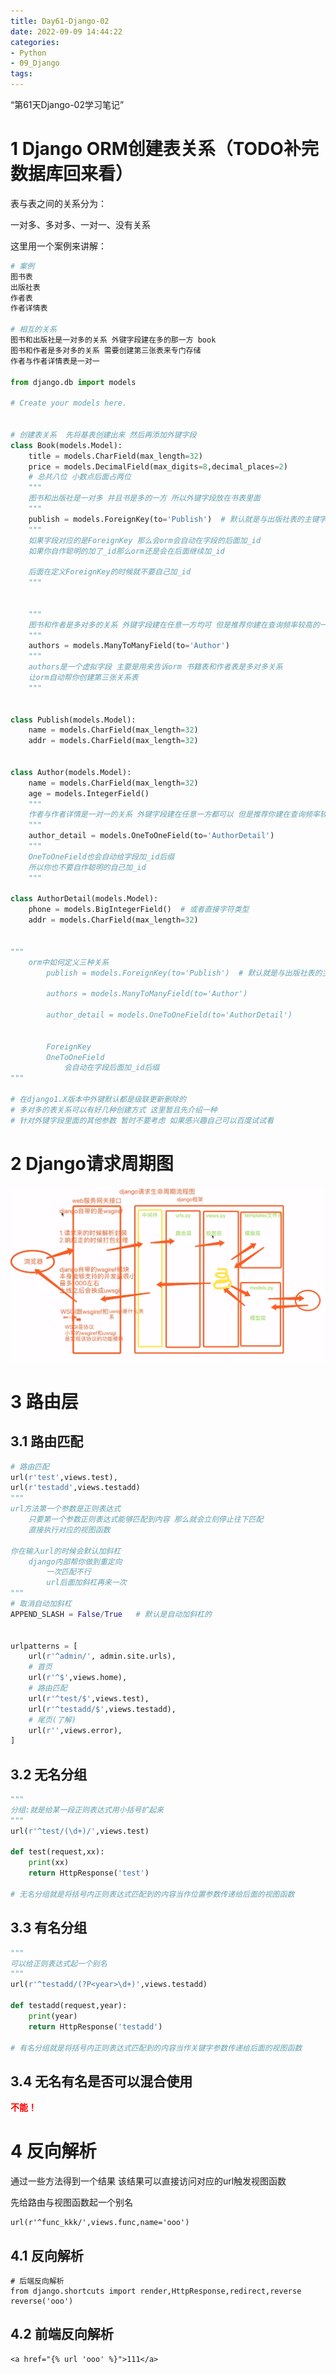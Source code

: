 ```yaml
---
title: Day61-Django-02
date: 2022-09-09 14:44:22
categories:
- Python
- 09_Django
tags:
---
```


“第61天Django-02学习笔记”

# 1 Django ORM创建表关系（TODO补完数据库回来看）

表与表之间的关系分为：

一对多、多对多、一对一、没有关系

这里用一个案例来讲解：

```python
# 案例
图书表
出版社表
作者表
作者详情表

# 相互的关系
图书和出版社是一对多的关系 外键字段建在多的那一方 book
图书和作者是多对多的关系 需要创建第三张表来专门存储
作者与作者详情表是一对一

from django.db import models

# Create your models here.


# 创建表关系  先将基表创建出来 然后再添加外键字段
class Book(models.Model):
    title = models.CharField(max_length=32)
    price = models.DecimalField(max_digits=8,decimal_places=2)
    # 总共八位 小数点后面占两位
    """
    图书和出版社是一对多 并且书是多的一方 所以外键字段放在书表里面
    """
    publish = models.ForeignKey(to='Publish')  # 默认就是与出版社表的主键字段做外键关联
    """
    如果字段对应的是ForeignKey 那么会orm会自动在字段的后面加_id
    如果你自作聪明的加了_id那么orm还是会在后面继续加_id
    
    后面在定义ForeignKey的时候就不要自己加_id
    """


    """
    图书和作者是多对多的关系 外键字段建在任意一方均可 但是推荐你建在查询频率较高的一方
    """
    authors = models.ManyToManyField(to='Author')
    """
    authors是一个虚拟字段 主要是用来告诉orm 书籍表和作者表是多对多关系
    让orm自动帮你创建第三张关系表
    """


class Publish(models.Model):
    name = models.CharField(max_length=32)
    addr = models.CharField(max_length=32)


class Author(models.Model):
    name = models.CharField(max_length=32)
    age = models.IntegerField()
    """
    作者与作者详情是一对一的关系 外键字段建在任意一方都可以 但是推荐你建在查询频率较高的表中
    """
    author_detail = models.OneToOneField(to='AuthorDetail')
    """
    OneToOneField也会自动给字段加_id后缀
    所以你也不要自作聪明的自己加_id
    """

class AuthorDetail(models.Model):
    phone = models.BigIntegerField()  # 或者直接字符类型
    addr = models.CharField(max_length=32)


"""
	orm中如何定义三种关系
		publish = models.ForeignKey(to='Publish')  # 默认就是与出版社表的主键字段做外键关联
		
		authors = models.ManyToManyField(to='Author')
		
		author_detail = models.OneToOneField(to='AuthorDetail')
		
		
		ForeignKey
		OneToOneField
			会自动在字段后面加_id后缀
"""

# 在django1.X版本中外键默认都是级联更新删除的
# 多对多的表关系可以有好几种创建方式 这里暂且先介绍一种
# 针对外键字段里面的其他参数 暂时不要考虑 如果感兴趣自己可以百度试试看
```

# 2 Django请求周期图

![Django请求周期图](../../../img/Django请求周期图.png)

# 3 路由层

## 3.1 路由匹配

```python
# 路由匹配
url(r'test',views.test),
url(r'testadd',views.testadd)
"""
url方法第一个参数是正则表达式
	只要第一个参数正则表达式能够匹配到内容 那么就会立刻停止往下匹配
	直接执行对应的视图函数

你在输入url的时候会默认加斜杠
	django内部帮你做到重定向
		一次匹配不行
		url后面加斜杠再来一次
"""
# 取消自动加斜杠
APPEND_SLASH = False/True	# 默认是自动加斜杠的


urlpatterns = [
    url(r'^admin/', admin.site.urls),
    # 首页
    url(r'^$',views.home),
    # 路由匹配
    url(r'^test/$',views.test),
    url(r'^testadd/$',views.testadd),
    # 尾页(了解)
    url(r'',views.error),
]
```

## 3.2 无名分组

```python
"""
分组:就是给某一段正则表达式用小括号扩起来
"""
url(r'^test/(\d+)/',views.test)

def test(request,xx):
    print(xx)
    return HttpResponse('test')
  
# 无名分组就是将括号内正则表达式匹配到的内容当作位置参数传递给后面的视图函数
```

## 3.3 有名分组

```python
"""
可以给正则表达式起一个别名
"""
url(r'^testadd/(?P<year>\d+)',views.testadd)

def testadd(request,year):
    print(year)
    return HttpResponse('testadd')

# 有名分组就是将括号内正则表达式匹配到的内容当作关键字参数传递给后面的视图函数
```

## 3.4 无名有名是否可以混合使用

**<font color=red>不能！</font>**



# 4 反向解析

通过一些方法得到一个结果 该结果可以直接访问对应的url触发视图函数

先给路由与视图函数起一个别名

	url(r'^func_kkk/',views.func,name='ooo')
## 4.1 反向解析

	# 后端反向解析
	from django.shortcuts import render,HttpResponse,redirect,reverse
	reverse('ooo')
  ## 4.2 前端反向解析
  	<a href="{% url 'ooo' %}">111</a>